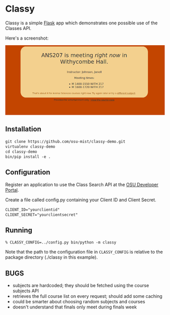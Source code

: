 Classy
======

Classy is a simple [Flask][] app which demonstrates one
possible use of the Classes API.

Here's a screenshot:

<img src="images/screenshot.png" alt="ANS207 is meeting right now in Withycombe Hall.&#10;&#10;Instructor: Johnson, Janell&#10;&#10;Meeting times:&#10;    * M 1400-1500 WITH 217&#10;    * M 1600-1720 WITH 217&#10;&#10;That's about it for Animal Sciences courses right now. Try again later or try a different subject.">

[Flask]: http://flask.pocoo.org/

Installation
----

    git clone https://github.com/osu-mist/classy-demo.git
    virtualenv classy-demo
    cd classy-demo
    bin/pip install -e .

Configuration
----

Register an application to use the Class Search API 
at the [OSU Developer Portal][].

Create a file called config.py containing your Client ID 
and Client Secret.

    CLIENT_ID="yourclientid"
    CLIENT_SECRET="yourclientsecret"

[OSU Developer Portal]: https://developer.oregonstate.edu/

Running
----

    % CLASSY_CONFIG=../config.py bin/python -m classy

Note that the path to the configuration file in `CLASSY_CONFIG`
is relative to the package directory (./classy in this example).

BUGS
----

 * subjects are hardcoded; they should be fetched using the course subjects API
 * retrieves the full course list on every request; should add some caching
 * could be smarter about choosing random subjects and courses
 * doesn't understand that finals only meet during finals week
